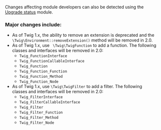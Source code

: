Changes affecting module developers can also be detected using the [Upgrade status](https://www.drupal.org/project/upgrade%5Fstatus) module.

### Major changes include:

* As of Twig 1.x, the ability to remove an extension is deprecated and the `\Twig\Environment::removeExtension()` method will be removed in 2.0.
* As of Twig 1.x, use ` \Twig\TwigFunction` to add a function. The following classes and interfaces will be removed in 2.0:  
   * `Twig_FunctionInterface`  
   * `Twig_FunctionCallableInterface`  
   * `Twig_Function`  
   * `Twig_Function_Function`  
   * `Twig_Function_Method`  
   * `Twig_Function_Node`
* As of Twig 1.x, use `\Twig\TwigFilter` to add a filter. The following classes and interfaces will be removed in 2.0:  
   * `Twig_FilterInterface`  
   * `Twig_FilterCallableInterface`  
   * `Twig_Filter`  
   * `Twig_Filter_Function`  
   * `Twig_Filter_Method`  
   * `Twig_Filter_Node`